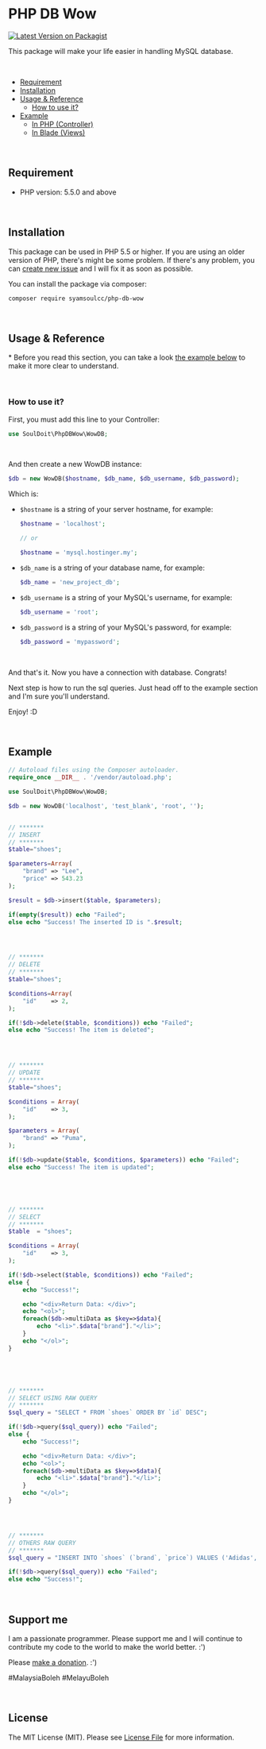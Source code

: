 

# PHP DB Wow



[![Latest Version on Packagist](https://img.shields.io/packagist/v/syamsoulcc/php-db-wow.svg?style=flat-square)](https://packagist.org/packages/syamsoulcc/php-db-wow)



This package will make your life easier in handling MySQL database.



&nbsp;
* [Requirement](#requirement)
* [Installation](#installation)
* [Usage & Reference](#usage--reference)
  * [How to use it?](#how-to-use-it)
* [Example](#example)
  * [In PHP (Controller)](#in-php-controller)
  * [In Blade (Views)](#in-blade-views)


&nbsp;
&nbsp;
## Requirement

* PHP version: 5.5.0 and above


&nbsp;
&nbsp;
## Installation


This package can be used in PHP 5.5 or higher. If you are using an older version of PHP, there's might be some problem. If there's any problem, you can [create new issue](https://github.com/syamsoulcc/php-db-wow/issues) and I will fix it as soon as possible.

You can install the package via composer:

``` bash
composer require syamsoulcc/php-db-wow
```

&nbsp;
&nbsp;
## Usage & Reference

\* Before you read this section, you can take a look [the example below](#example) to make it more clear to understand.

&nbsp;
### How to use it?

First, you must add this line to your Controller:
```php
use SoulDoit\PhpDBWow\WowDB;
```
&nbsp;

And then create a new WowDB instance:
```php
$db = new WowDB($hostname, $db_name, $db_username, $db_password);
```

Which is:
* `$hostname` is a string of your server hostname, for example:
    ```php
    $hostname = 'localhost';

    // or

    $hostname = 'mysql.hostinger.my';
    ```
* `$db_name` is a string of your database name, for example:
    ```php
    $db_name = 'new_project_db';
    ```
* `$db_username` is a string of your MySQL's username, for example:
    ```php
    $db_username = 'root';
    ```
* `$db_password` is a string of your MySQL's password, for example:
    ```php
    $db_password = 'mypassword';
    ```  
  
&nbsp;

And that's it. Now you have a connection with database. Congrats!

Next step is how to run the sql queries. 
Just head off to the example section and I'm sure you'll understand.

Enjoy!
:D


&nbsp;
&nbsp;
## Example


```php
// Autoload files using the Composer autoloader.
require_once __DIR__ . '/vendor/autoload.php';

use SoulDoit\PhpDBWow\WowDB;

$db = new WowDB('localhost', 'test_blank', 'root', '');


// *******
// INSERT
// *******
$table="shoes";

$parameters=Array(
    "brand" => "Lee",
    "price" => 543.23
);

$result = $db->insert($table, $parameters);

if(empty($result)) echo "Failed";
else echo "Success! The inserted ID is ".$result;




// *******
// DELETE
// *******
$table="shoes";

$conditions=Array(
    "id"    => 2,
);

if(!$db->delete($table, $conditions)) echo "Failed";
else echo "Success! The item is deleted";




// *******
// UPDATE
// *******
$table="shoes";

$conditions = Array(
    "id"    => 3,
);

$parameters = Array(
    "brand" => "Puma",
);

if(!$db->update($table, $conditions, $parameters)) echo "Failed"; 
else echo "Success! The item is updated";





// *******
// SELECT
// *******
$table  = "shoes";

$conditions = Array(
    "id"    => 3,
);

if(!$db->select($table, $conditions)) echo "Failed";
else {
    echo "Success!";

    echo "<div>Return Data: </div>";
    echo "<ol>";
    foreach($db->multiData as $key=>$data){
        echo "<li>".$data["brand"]."</li>";
    }
    echo "</ol>";
}





// *******
// SELECT USING RAW QUERY
// *******
$sql_query = "SELECT * FROM `shoes` ORDER BY `id` DESC";

if(!$db->query($sql_query)) echo "Failed";
else {
    echo "Success!";

    echo "<div>Return Data: </div>";
    echo "<ol>";
    foreach($db->multiData as $key=>$data){
        echo "<li>".$data["brand"]."</li>";
    }
    echo "</ol>";
}




// *******
// OTHERS RAW QUERY
// *******
$sql_query = "INSERT INTO `shoes` (`brand`, `price`) VALUES ('Adidas', 432.43)";

if(!$db->query($sql_query)) echo "Failed";
else echo "Success!";
```


&nbsp;
&nbsp;
## Support me

I am a passionate programmer. Please support me and I will continue to contribute my code to the world to make the  world better. :')

Please [make a donation](https://www.paypal.com/cgi-bin/webscr?cmd=_donations&business=syamsoulazrien.miat@gmail.com&lc=US&item_name=Support%20me%20and%20I%20will%20contribute%20more&no_note=0&cn=&curency_code=USD&bn=PP-DonationsBF:btn_donateCC_LG.gif:NonHosted). :')

&#35;MalaysiaBoleh
&#35;MelayuBoleh

&nbsp;
&nbsp;
## License

The MIT License (MIT). Please see [License File](LICENSE) for more information.